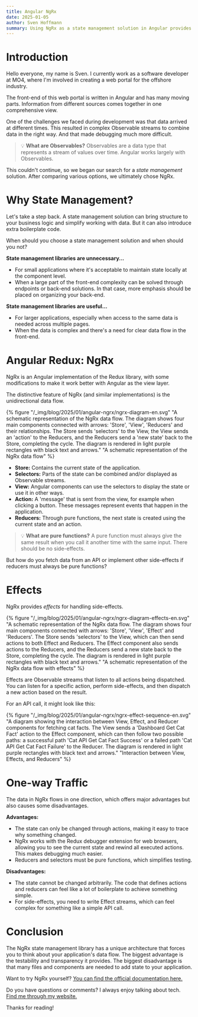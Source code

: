 ```yaml
---
title: Angular NgRx
date: 2025-01-05
author: Sven Hoffmann
summary: Using NgRx as a state management solution in Angular provides structure and testability through unidirectional data flow, but can also introduce extra boilerplate code and complexity for side-effects. Is it the right solution for your Angular app?
---
```


# Introduction

Hello everyone, my name is Sven. I currently work as a software developer at MO4, where I'm involved in creating a web portal for the offshore industry.

The front-end of this web portal is written in Angular and has many moving parts. Information from different sources comes together in one comprehensive view.

One of the challenges we faced during development was that data arrived at different times. This resulted in complex Observable streams to combine data in the right way. And that made debugging much more difficult.

> 💡 **What are Observables?**
> Observables are a data type that represents a stream of values over time. Angular works largely with Observables.

This couldn't continue, so we began our search for a _state management_ solution. After comparing various options, we ultimately chose NgRx.

# Why State Management?

Let's take a step back. A state management solution can bring structure to your business logic and simplify working with data. But it can also introduce extra boilerplate code.

When should you choose a state management solution and when should you not?

**State management libraries are unnecessary...**

- For small applications where it's acceptable to maintain state locally at the component level.
- When a large part of the front-end complexity can be solved through endpoints or back-end solutions. In that case, more emphasis should be placed on organizing your back-end.

**State management libraries are useful...**

- For larger applications, especially when access to the same data is needed across multiple pages.
- When the data is complex and there's a need for clear data flow in the front-end.

# Angular Redux: NgRx

NgRx is an Angular implementation of the Redux library, with some modifications to make it work better with Angular as the view layer.

The distinctive feature of NgRx (and similar implementations) is the unidirectional data flow.

{% figure "/_img/blog/2025/01/angular-ngrx/ngrx-diagram-en.svg" "A schematic representation of the NgRx data flow. The diagram shows four main components connected with arrows: 'Store', 'View', 'Reducers' and their relationships. The Store sends 'selectors' to the View, the View sends an 'action' to the Reducers, and the Reducers send a 'new state' back to the Store, completing the cycle. The diagram is rendered in light purple rectangles with black text and arrows." "A schematic representation of the NgRx data flow" %}

- **Store:** Contains the current state of the application.
- **Selectors:** Parts of the state can be combined and/or displayed as Observable streams.
- **View:** Angular components can use the selectors to display the state or use it in other ways.
- **Action:** A 'message' that is sent from the view, for example when clicking a button. These messages represent events that happen in the application.
- **Reducers:** Through pure functions, the next state is created using the current state and an action.

> 💡 **What are pure functions?**
> A pure function must always give the same result when you call it another time with the same input. There should be no side-effects.

But how do you fetch data from an API or implement other side-effects if reducers must always be pure functions?

# Effects

NgRx provides _effects_ for handling side-effects.

{% figure "/_img/blog/2025/01/angular-ngrx/ngrx-diagram-effects-en.svg" "A schematic representation of the NgRx data flow. The diagram shows four main components connected with arrows: 'Store', 'View', 'Effect' and 'Reducers'. The Store sends 'selectors' to the View, which can then send actions to both Effect and Reducers. The Effect component also sends actions to the Reducers, and the Reducers send a new state back to the Store, completing the cycle. The diagram is rendered in light purple rectangles with black text and arrows." "A schematic representation of the NgRx data flow with effects" %}

Effects are Observable streams that listen to all actions being dispatched. You can listen for a specific action, perform side-effects, and then dispatch a new action based on the result.

For an API call, it might look like this:

{% figure "/_img/blog/2025/01/angular-ngrx/ngrx-effect-sequence-en.svg" "A diagram showing the interaction between View, Effect, and Reducer components for fetching cat facts. The View sends a 'Dashboard Get Cat Fact' action to the Effect component, which can then follow two possible paths: a successful path 'Cat API Get Cat Fact Success' or a failed path 'Cat API Get Cat Fact Failure' to the Reducer. The diagram is rendered in light purple rectangles with black text and arrows." "Interaction between View, Effects, and Reducers" %}

# One-way Traffic

The data in NgRx flows in one direction, which offers major advantages but also causes some disadvantages.

**Advantages:**

- The state can only be changed through actions, making it easy to trace why something changed.
- NgRx works with the Redux debugger extension for web browsers, allowing you to see the current state and rewind all executed actions. This makes debugging much easier.
- Reducers and selectors must be pure functions, which simplifies testing.

**Disadvantages:**

- The state cannot be changed arbitrarily. The code that defines actions and reducers can feel like a lot of boilerplate to achieve something simple.
- For side-effects, you need to write Effect streams, which can feel complex for something like a simple API call.

# Conclusion

The NgRx state management library has a unique architecture that forces you to think about your application's data flow. The biggest advantage is the testability and transparency it provides. The biggest disadvantage is that many files and components are needed to add state to your application.

Want to try NgRx yourself? [You can find the official documentation here.](https://ngrx.io/)

Do you have questions or comments? I always enjoy talking about tech. [Find me through my website.](https://svenh.dev/)

Thanks for reading!

